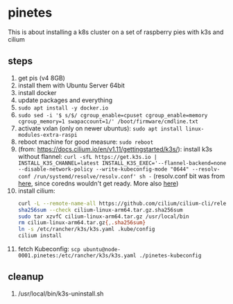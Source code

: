 # pinetes

This is about installing a k8s cluster on a set of raspberry pies with k3s and cilium

## steps

1. get pis (v4 8GB)
2. install them with Ubuntu Server 64bit
3. install docker
4. update packages and everything
5. `sudo apt install -y docker.io`
6. `sudo sed -i '$ s/$/ cgroup_enable=cpuset cgroup_enable=memory cgroup_memory=1 swapaccount=1/' /boot/firmware/cmdline.txt` 
7. activate vxlan (only on newer ubuntus): `sudo apt install linux-modules-extra-raspi`
8. reboot machine for good measure: `sudo reboot`  
9. (from: https://docs.cilium.io/en/v1.11/gettingstarted/k3s/): install k3s without flannel: `curl -sfL https://get.k3s.io | INSTALL_K3S_CHANNEL=latest INSTALL_K3S_EXEC='--flannel-backend=none --disable-network-policy --write-kubeconfig-mode "0644" --resolv-conf /run/systemd/resolve/resolv.conf' sh -` 
(resolv.conf bit was from [here](https://github.com/k3s-io/k3s/issues/4087#issuecomment-929374460), since coredns wouldn't get ready. More also [here](https://github.com/coredns/coredns/blob/master/plugin/loop/README.md#troubleshooting-loops-in-kubernetes-clusters))
7. install cilium:
   ```bash
   curl -L --remote-name-all https://github.com/cilium/cilium-cli/releases/latest/download/cilium-linux-arm64.tar.gz{,.sha256sum}
   sha256sum --check cilium-linux-arm64.tar.gz.sha256sum
   sudo tar xzvfC cilium-linux-arm64.tar.gz /usr/local/bin
   rm cilium-linux-arm64.tar.gz{,.sha256sum}
   ln -s /etc/rancher/k3s/k3s.yaml .kube/config
   cilium install
   ```
 8. fetch Kubeconfig: `scp ubuntu@node-0001.pinetes:/etc/rancher/k3s/k3s.yaml ./pinetes-kubeconfig`
   
   
 ## cleanup
 
 1. /usr/local/bin/k3s-uninstall.sh
